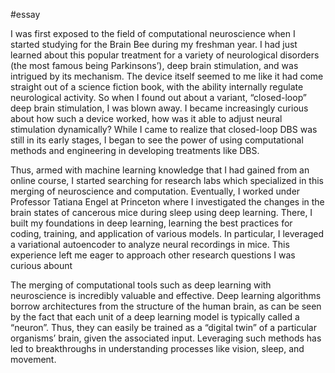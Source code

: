 #essay 

I was first exposed to the field of computational neuroscience when I started studying for the Brain Bee during my freshman year. I had just learned about this popular treatment for a variety of neurological disorders (the most famous being Parkinsons’), deep brain stimulation, and was intrigued by its mechanism. The device itself seemed to me like it had come straight out of a science fiction book, with the ability internally regulate neurological activity. So when I found out about a variant, “closed-loop” deep brain stimulation, I was blown away. I became increasingly curious about how such a device worked, how was it able to adjust neural stimulation dynamically? While I came to realize that closed-loop DBS was still in its early stages, I began to see the power of using computational methods and engineering in developing treatments like DBS.

Thus, armed with machine learning knowledge that I had gained from an online course, I started searching for research labs which specialized in this merging of neuroscience and computation. Eventually, I worked under Professor Tatiana Engel at Princeton where I investigated the changes in the brain states of cancerous mice during sleep using deep learning. There, I built my foundations in deep learning, learning the best practices for coding, training, and application of various models. In particular, I leveraged a variational autoencoder to analyze neural recordings in mice. This experience left me eager to approach other research questions I was curious abount

The merging of computational tools such as deep learning with neuroscience is incredibly valuable and effective. Deep learning algorithms borrow architectures from the structure of the human brain, as can be seen by the fact that each unit of a deep learning model is typically called a “neuron”. Thus, they can easily be trained as a “digital twin” of a particular organisms’ brain, given the associated input. Leveraging such methods has led to breakthroughs in understanding processes like vision, sleep, and movement. 